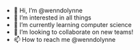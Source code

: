 - 👋 Hi, I’m @wenndolynne
- 👀 I’m interested in all things
- 🌱 I’m currently learning computer science
- 💞️ I’m looking to collaborate on new teams!
- 📫 How to reach me @wenndolynne

<!---
wenndolynne/wenndolynne is a ✨ special ✨ repository because its `README.md` (this file) appears on your GitHub profile.
You can click the Preview link to take a look at your changes.
--->
